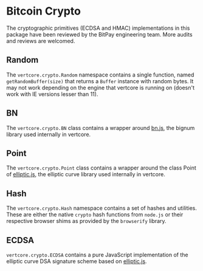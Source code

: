 # Bitcoin Crypto
The cryptographic primitives (ECDSA and HMAC) implementations in this package have been reviewed by the BitPay engineering team. More audits and reviews are welcomed.

## Random
The `vertcore.crypto.Random` namespace contains a single function, named `getRandomBuffer(size)` that returns a `Buffer` instance with random bytes. It may not work depending on the engine that vertcore is running on (doesn't work with IE versions lesser than 11).

## BN
The `vertcore.crypto.BN` class contains a wrapper around [bn.js](https://github.com/indutny/bn.js), the bignum library used internally in vertcore.

## Point
The `vertcore.crypto.Point` class contains a wrapper around the class Point of [elliptic.js](https://github.com/indutny/elliptic), the elliptic curve library used internally in vertcore.

## Hash
The `vertcore.crypto.Hash` namespace contains a set of hashes and utilities. These are either the native `crypto` hash functions from `node.js` or their respective browser shims as provided by the `browserify` library.

## ECDSA
`vertcore.crypto.ECDSA` contains a pure JavaScript implementation of the elliptic curve DSA signature scheme based on [elliptic.js](https://github.com/indutny/elliptic).
